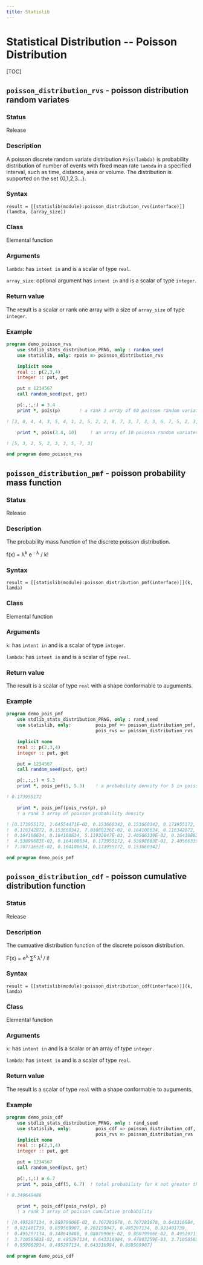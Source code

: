 ```yaml
---
title: Statislib
---
```


# Statistical Distribution -- Poisson Distribution

[TOC]


## `poisson_distribution_rvs` - poisson distribution random variates

### Status

Release

### Description

A poisson discrete random variate distribution `Pois(lambda)` is probability distribution of number of events with fixed mean rate `lambda` in a specified interval, such as time, distance, area or volume. The distribution is supported on the set {0,1,2,3...}.

### Syntax

`result = [[statislib(module):poisson_distribution_rvs(interface)]](lamdba, [array_size])`

### Class

Elemental function

### Arguments

`lambda`: has `intent in` and is a scalar of type `real`.

`array_size`: optional argument has `intent in` and is a scalar of type `integer`.

### Return value

The result is a scalar or rank one array with a size of `array_size` of type `integer`.

### Example

```fortran
program demo_poisson_rvs
    use stdlib_stats_distribution_PRNG, only : random_seed
    use statislib, only: rpois => poisson_distribution_rvs

    implicit none
    real :: p(2,3,4)
    integer :: put, get

    put = 1234567
    call random_seed(put, get)

    p(:,:,:) = 3.4
    print *, pois(p)       ! a rank 3 array of 60 poisson random variate

! [3, 0, 4, 4, 3, 5, 4, 1, 2, 5, 2, 2, 8, 7, 3, 7, 3, 3, 6, 7, 5, 2, 3, 4]

    print *, pois(3.4, 10)     ! an array of 10 poisson random variates

! [5, 3, 2, 5, 2, 3, 3, 5, 7, 3]

end program demo_poisson_rvs
```

## `poisson_distribution_pmf` - poisson probability mass function

### Status

Release

### Description

The probability mass function of the discrete poisson distribution.

f(x) = &lambda;<sup>k</sup> e<sup> - &lambda;</sup> / k!

### Syntax

`result = [[statislib(module):poisson_distribution_pmf(interface)]](k, lamda)`

### Class

Elemental function

### Arguments

`k`: has `intent in` and is a scalar of type `integer`.

`lambda`: has `intent in` and is a scalar of type `real`.

### Return value

The result is a scalar of type `real` with a shape conformable to auguments.

### Example

```fortran
program demo_pois_pmf
    use stdlib_stats_distribution_PRNG, only : rand_seed
    use statislib, only:         pois_pmf => poisson_distribution_pmf,  &
                                 pois_rvs => poisson_distribution_rvs

    implicit none
    real :: p(2,3,4)
    integer :: put, get

    put = 1234567
    call random_seed(put, get)

    p(:,:,:) = 5.3
    print *, pois_pmf(5, 5.3)    ! a probability density for 5 in poisson

! 0.173955172

    print *, pois_pmf(pois_rvs(p), p)
    ! a rank 3 array of poisson probability density

! [0.173955172, 2.64554471E-02, 0.153660342, 0.153660342, 0.173955172,
!  0.116342872, 0.153660342, 7.01069236E-02, 0.164108634, 0.116342872,
!  0.164108634, 0.164108634, 5.11932047E-03, 2.40566339E-02, 0.164108634,
!  4.53898683E-02, 0.164108634, 0.173955172, 4.53898683E-02, 2.40566339E-02,
!  7.70771652E-02, 0.164108634, 0.173955172, 0.153660342]

end program demo_pois_pmf
```

## `poisson_distribution_cdf` - poisson cumulative distribution function

### Status

Release

### Description

The cumuative distribution function of the discrete poisson distribution.

F(x) = e<sup>&lambda;</sup> &sum;<sup>x</sup> &lambda;<sup>i</sup> / i!

### Syntax

`result = [[statislib(module):poisson_distribution_cdf(interface)]](k, lamda)`

### Class

Elemental function

### Arguments

`k`: has `intent in` and is a scalar or an array of type `integer`.

`lambda`: has `intent in` and is a scalar of type `real`.

### Return value

The result is a scalar of type `real` with a shape conformable to auguments.

### Example

```fortran
program demo_pois_cdf
    use stdlib_stats_distribution_PRNG, only : rand_seed
    use statislib, only:         pois_cdf => poisson_distribution_cdf, &
                                 pois_rvs => poisson_distribution_rvs
    implicit none
    real :: p(2,3,4)
    integer :: put, get

    put = 1234567
    call random_seed(put, get)

    p(:,:,:) = 6.7
    print *, pois_cdf(5, 6.7)  ! total probability for k not greater than 5

! 0.340649486

    print *, pois_cdf(pois_rvs(p), p)
    ! a rank 3 array of poisson cumulative probability

! [0.495297134, 9.88079906E-02, 0.767283678, 0.767283678, 0.643316984,
!  0.921401739, 0.859569907, 0.202159047, 0.495297134, 0.921401739,
!  0.495297134, 0.340649486, 9.88079906E-02, 9.88079906E-02, 0.495297134,
!  3.71058583E-02, 0.495297134, 0.643316984, 9.47803259E-03, 3.71058583E-02,
!  0.959062934, 0.495297134, 0.643316984, 0.859569907]

end program demo_pois_cdf
```
